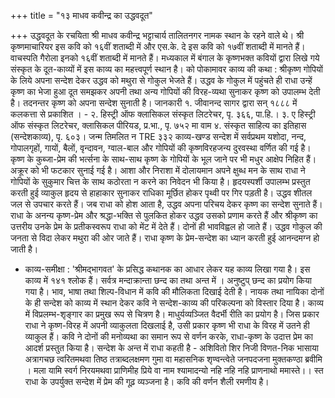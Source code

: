 +++
title = "१३ माधव कवीन्द्र का उद्धवदूत"

+++
उद्धवदूत के रचयिता श्री माधव कवीन्द्र भट्टाचार्य तालितनगर नामक स्थान के रहने वाले थे। श्री कृष्णमाचारियर इस कवि को १६वीं शताब्दी में और एस.के. दे इस कवि को १७वीं शताब्दी में मानते हैं। वाचस्पति गैरोला इनको १६वीं शताब्दी में मानते हैं। मध्यकाल में बंगाल के कृष्णभक्त कवियों द्वारा लिखे गये संस्कृत के दूत-काव्यों में इस काव्य का महत्त्वपूर्ण स्थान है। को पोकामावर
काव्य की कथा : श्रीकृष्ण गोपियों के लिये अपना सन्देश देकर उद्धव को मथुरा से गोकुल भेजते हैं। उद्धव के गोकुल में पहुंचते ही राधा उन्हें कृष्ण का भेजा हुआ दूत समझकर अपनी तथा अन्य गोपियों की विरह-व्यथा सुनाकर कृष्ण को उपालम्भ देती है। तदनन्तर कृष्ण को अपना सन्देश सुनाती है।
जानकारी
१. जीवानन्द सागर द्वारा सन् १८८८ में कलकत्ता से प्रकाशित । - २. हिस्ट्री ऑफ क्लासिकल संस्कृत लिटरेचर, पृ. ३६६, पा.हि.। ३. ए हिस्ट्री ऑफ संस्कृत लिटरेचर, क्लासिकल पीरियड, प्र.भा., पृ. ७५२ मा वाम ४. संस्कृत साहित्य का इतिहास (सन्देशकाव्य), पृ. ६०३। जन्म तिमलित न TRE
३३२
काव्य-खण्ड सन्देश में सर्वप्रथम यशोदा, नन्द, गोपालगृहों, गायों, बैलों, वृन्दावन, ग्वाल-बाल और गोपियों की कृष्णविरहजन्य दुरवस्था वर्णित की गई है। कृष्ण के कुब्जा-प्रेम की भर्त्सना के साथ-साथ कृष्ण के गोपियों के भूल जाने पर भी मधुर आक्षेप निहित हैं। अक्रूर को भी फटकार सुनाई गई है। आशा और निराशा में दोलायमान अपने क्षुब्ध मन के साथ राधा ने गोपियों के सुकुमार चित्त के साथ कठोरता न करने का निवेदन भी किया है। हृदयस्पर्शी उपालम्भ प्रस्तुत करती हुई व्याकुल हृदय से हाहाकार सुनाकर राधिका मूर्छित होकर पृथ्वी पर गिर पड़ती है। उद्धव शीतल जल से उपचार करते हैं। जब राधा को होश आता है, उद्धव अपना परिचय देकर कृष्ण का सन्देश सुनाते हैं। राधा के अनन्य कृष्ण-प्रेम और श्रद्धा-भक्ति से पुलकित होकर उद्धव उसको प्रणाम करते हैं और श्रीकृष्ण का उत्तरीय उनके प्रेम के प्रतीकस्वरूप राधा को मेंट में देते हैं। दोनों ही भावविह्वल हो जाते हैं। उद्धव गोकुल की जनता से विदा लेकर मथुरा की ओर जाते हैं। राधा कृष्ण के प्रेम-सन्देश का ध्यान करती हुई आनन्दमग्न हो जाती है।
- काव्य-समीक्षा : 'श्रीमद्भागवत' के प्रसिद्ध कथानक का आधार लेकर यह काव्य लिखा गया है। इस काव्य में १४१ श्लोक हैं। सर्वत्र मन्दाक्रान्ता छन्द का तथा अन्त में ।
अनुष्टुप् छन्द का प्रयोग किया गया है। भाव, भाषा तथा शिल्प-विधान में कवि की मौलिकता दिखाई देती है। नायक तथा नायिका दोनों के ही सन्देश को काव्य में स्थान देकर कवि ने सन्देश-काव्य की परिकल्पना को विस्तार दिया है।
काव्य में विप्रलम्भ-शृङ्गार का प्रमुख रूप से चित्रण है। माधुर्यव्यञ्जित वैदर्भी रीति का प्रयोग है। जिस प्रकार राधा ने कृष्ण-विरह में अपनी व्याकुलता दिखलाई है, उसी प्रकार कृष्ण भी राधा के विरह में उतने ही व्याकुल हैं। कवि ने दोनों की मनोव्यथा का समान रूप से वर्णन करके, राधा-कृष्ण के उदात्त प्रेम का आदर्श प्रस्तुत किया है। सन्देश के अन्त में राधा कहती है -
अशिवितो शिर निजी विणत-निक भासाया
अत्रागचछ त्वरितमथवा तिष्ठ तत्राब्दलक्षमण गुमा वा महासनिक शृण्वन्त्वेते जनपदजना मुक्तकण्ठा ब्रवीमि । मला
यामि स्वर्ग निरयमथवा प्राणिमीह प्रिये वा नाम श्यामादन्यो नहि नहि नहि प्राणनाथो ममास्ते।। स्त राधा के उपर्युक्त सन्देश में प्रेम की गूढ़ व्यञ्जना है। कवि की वर्णन शैली रमणीय है।